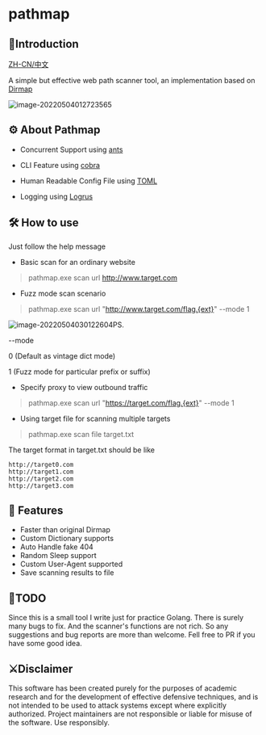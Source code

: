 # pathmap

## 📖Introduction

[ZH-CN/中文](https://github.com/zwh-china/WebPathScanner/blob/main/README_ZH-CN.md)

A simple but effective web path scanner tool, an implementation based on [Dirmap](https://github.com/H4ckForJob/dirmap)

![image-20220504012723565](https://github.com/zwh-china/WebPathScanner/blob/main/README/banner.png)

## ⚙️ About Pathmap

+ Concurrent Support using [ants](https://github.com/panjf2000/ants)

+ CLI Feature using [cobra](https://github.com/spf13/cobra)
+ Human Readable Config File using [TOML](https://github.com/toml-lang/toml)
+ Logging using [Logrus](https://github.com/sirupsen/logrus)

## 🛠 How to use

Just follow the help message

+ Basic scan for an ordinary website

> pathmap.exe scan url http://www.target.com

+ Fuzz mode scan scenario

> pathmap.exe scan url "http://www.target.com/flag.{ext}" --mode 1

![image-20220504030122604](https://github.com/zwh-china/WebPathScanner/blob/main/README/demo1.png)PS. 

--mode 

0 (Default as vintage dict mode) 

1 (Fuzz mode for particular prefix or suffix)  

+ Specify proxy to view outbound traffic

> pathmap.exe scan url "https://target.com/flag.{ext}" --mode 1

+ Using target file for scanning multiple targets

> pathmap.exe scan file target.txt

The target format in target.txt should be like

```
http://target0.com
http://target1.com
http://target2.com
http://target3.com
```

## 🚀 Features

+ Faster than original Dirmap
+ Custom Dictionary supports
+ Auto Handle fake 404
+ Random Sleep support
+ Custom User-Agent supported
+ Save scanning results to file

## 🚧TODO

Since this is a small tool I write just for practice Golang. There is surely many bugs to fix. And the scanner's functions are not rich. So any suggestions and bug reports are more than welcome. Fell free to PR if you have some good idea.

## ⚔️Disclaimer

This software has been created purely for the purposes of academic research and for the development of effective defensive techniques, and is not intended to be used to attack systems except where explicitly authorized. Project maintainers are not responsible or liable for misuse of the software. Use responsibly.